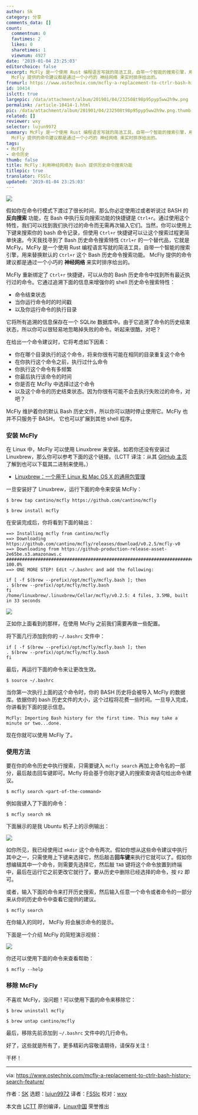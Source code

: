 ```yaml
---
author: Sk
category: 分享
comments_data: []
count:
  commentnum: 0
  favtimes: 2
  likes: 0
  sharetimes: 1
  viewnum: 4927
date: '2019-01-04 23:25:03'
editorchoice: false
excerpt: McFly 是一个使用 Rust 编程语言写就的简洁工具，自带一个智能的搜索引擎，用来替换默认的 Ctrl+r 这个 Bash 历史命令搜索功能。
  McFly 提供的命令建议都是通过一个小巧的 神经网络 来实时排序给出的。
fromurl: https://www.ostechnix.com/mcfly-a-replacement-to-ctrlr-bash-history-search-feature/
id: 10414
islctt: true
largepic: /data/attachment/album/201901/04/232508t98p95pyp5ww2h9w.png
permalink: /article-10414-1.html
pic: /data/attachment/album/201901/04/232508t98p95pyp5ww2h9w.png.thumb.jpg
related: []
reviewer: wxy
selector: lujun9972
summary: McFly 是一个使用 Rust 编程语言写就的简洁工具，自带一个智能的搜索引擎，用来替换默认的 Ctrl+r 这个 Bash 历史命令搜索功能。
  McFly 提供的命令建议都是通过一个小巧的 神经网络 来实时排序给出的。
tags:
- McFly
- 命令历史
thumb: false
title: McFly：利用神经网络为 Bash 提供历史命令搜索功能
titlepic: true
translator: FSSlc
updated: '2019-01-04 23:25:03'
---
```


![](/data/attachment/album/201901/04/232508t98p95pyp5ww2h9w.png)


假如你在命令行模式下渡过了很长时间，那么你必定使用过或者听说过 BASH 的 **反向搜索** 功能，在 Bash 中执行反向搜索功能的快捷键是 `Ctrl+r`。通过使用这个特性，我们可以找到我们执行过的命令而无需再次输入它们。当然，你可以使用上下键来搜索你的 bash 命令记录，但使用 `Ctrl+r` 快捷键可以让这个搜索过程更简单快速。今天我找寻到了 Bash 历史命令搜索特性 `Ctrl+r` 的一个替代品，它就是 McFly。McFly 是一个使用 Rust 编程语言写就的简洁工具，自带一个智能的搜索引擎，用来替换默认的 `Ctrl+r` 这个 Bash 历史命令搜索功能。 McFly 提供的命令建议都是通过一个小巧的 **神经网络** 来实时排序给出的。


McFly 重新绑定了 `Ctrl+r` 快捷键，可以从你的 Bash 历史命令中找到所有最近执行过的命令。它通过追溯下面的信息来增强你的 shell 历史命令搜索特性：


* 命令结束状态
* 当你运行命令时的时间戳
* 以及你运行命令的执行目录


它将所有追溯的信息保存在一个 SQLite 数据库中。由于它追溯了命令的历史结束状态，所以你可以很轻易地忽略掉失败的命令。听起来很酷，对吧？


在给出一个命令建议时，它将考虑如下因素：


* 你在哪个目录执行的这个命令，将来你很有可能在相同的目录重复这个命令
* 在你执行这个命令之前，执行过什么命令
* 你执行这个命令有多频繁
* 你最后执行该命令的时间
* 你是否在 McFly 中选择过这个命令
* 以及这个命令的历史结束状态。因为你很有可能不会去执行失败过的命令，对吧？


McFly 维护着你的默认 Bash 历史文件，所以你可以随时停止使用它。McFly 也并不只服务于 BASH， 它也可以扩展到其他 shell 程序。


### 安装 McFly


在 Linux 中，McFly 可以使用 Linuxbrew 来安装。如若你还没有安装过 Linuxbrew，那么你可以参考下面的这个链接。（LCTT 译注：从其 [GitHub 主页](https://github.com/cantino/mcfly)了解到也可以下载其二进制来使用。）


* [Linuxbrew：一个用于 Linux 和 Mac OS X 的通用包管理](https://www.ostechnix.com/linuxbrew-common-package-manager-linux-mac-os-x/)


一旦安装好了 Linuxbrew，运行下面的命令来安装 McFly：



```
$ brew tap cantino/mcfly https://github.com/cantino/mcfly

$ brew install mcfly
```

在安装完成后，你将看到下面的输出：



```
==> Installing mcfly from cantino/mcfly
==> Downloading https://github.com/cantino/mcfly/releases/download/v0.2.5/mcfly-v0
==> Downloading from https://github-production-release-asset-2e65be.s3.amazonaws.c
######################################################################## 100.0%
==> ONE MORE STEP! Edit ~/.bashrc and add the following:

if [ -f $(brew --prefix)/opt/mcfly/mcfly.bash ]; then
. $(brew --prefix)/opt/mcfly/mcfly.bash
fi
/home/linuxbrew/.linuxbrew/Cellar/mcfly/v0.2.5: 4 files, 3.5MB, built in 33 seconds
```

![](/data/attachment/album/201901/04/232509wmt5mvxv602v20nt.png)


正如你上面看到的那样，在使用 McFly 之前我们需要再做一些配置。


将下面几行添加到你的 `~/.bashrc` 文件中：



```
if [ -f $(brew --prefix)/opt/mcfly/mcfly.bash ]; then
. $(brew --prefix)/opt/mcfly/mcfly.bash
fi
```

最后，再运行下面的命令来让更改生效。



```
$ source ~/.bashrc
```

当你第一次执行上面的这个命令时，你的 BASH 历史将会被导入 McFly 的数据库。依据你的 bash 历史文件的大小，这个过程将花费一些时间。一旦导入完成，你讲看到下面的提示信息。



```
McFly: Importing Bash history for the first time. This may take a minute or two...done.
```

现在你就可以使用 McFly 了。


### 使用方法


要在你的命令历史中执行搜索，只需要键入 `mcfly search` 再加上命令名的一部分，最后敲击回车键即可。Mcfly 将会基于你刚才键入的搜索查询语句给出命令建议。



```
$ mcfly search <part-of-the-command>
```

例如我键入了下面的命令：



```
$ mcfly search mk
```

下面展示的是我 Ubuntu 机子上的示例输出：


![](/data/attachment/album/201901/04/232510mdadhqo7wwqohedq.png)


如你所见，我已经使用过 `mkdir` 这个命令两次。假如你想从这些命令建议中执行其中之一，只需使用上下键来选择它，然后敲击**回车键**来执行它就可以了。假如你想编辑其中一个命令，则需要先选择它，然后敲 `TAB` 键将这个命令放置到终端中，最后在运行它之前更改它就行了。要从历史中删除已经选择的命令，按 `F2` 即可。


或者，输入下面的命令来打开历史搜索，然后输入任意一个命令或者命令的一部分来从你的历史命令中查看它提供的建议。



```
$ mcfly search
```

在你输入的同时， McFly 将会展示命令的提示。


下面是一个介绍 McFly 的简短演示视频：


![](/data/attachment/album/201901/04/232533ug12uq2a9qquq282.gif)


你还可以使用下面的命令来查看帮助：



```
$ mcfly --help
```

### 移除 McFly


不喜欢 McFly，没问题！可以使用下面的命令来移除它：



```
$ brew uninstall mcfly

$ brew untap cantino/mcfly
```

最后，移除先前添加到 `~/.bashrc` 文件中的几行命令。


好了，这些就是所有了，更多精彩内容敬请期待，请保存关注！


干杯！




---


via: <https://www.ostechnix.com/mcfly-a-replacement-to-ctrlr-bash-history-search-feature/>


作者：[SK](https://www.ostechnix.com/author/sk/) 选题：[lujun9972](https://github.com/lujun9972) 译者：[FSSlc](https://github.com/FSSlc) 校对：[wxy](https://github.com/wxy)


本文由 [LCTT](https://github.com/LCTT/TranslateProject) 原创编译，[Linux中国](https://linux.cn/) 荣誉推出